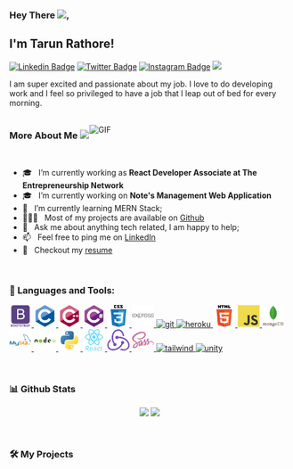 ### Hey There <img src="https://user-images.githubusercontent.com/42378118/110234147-e3259600-7f4e-11eb-95be-0c4047144dea.gif" width="30">,
## I'm Tarun Rathore!
[![Linkedin Badge](https://img.shields.io/badge/-tarununiversal-blue?style=flat-square&logo=Linkedin&logoColor=white&link=https://www.linkedin.com/in/tarununiversal/)](https://www.linkedin.com/in/tarununiveral) [![Twitter Badge](https://img.shields.io/badge/-@tarun_universal-1ca0f1?style=flat-square&labelColor=1ca0f1&logo=twitter&logoColor=white&link=https://twitter.com/tarun_universal)](https://twitter.com/tarun_universal) [![Instagram Badge](https://img.shields.io/badge/-@tarununiversal-D7008A?style=flat-square&labelColor=D7008A&logo=Instagram&logoColor=white&link=https://www.instagram.com/tarununiversal/)](https://www.instagram.com/tarununiversal/)
![](https://visitor-badge.glitch.me/badge?page_id=TarunUniversal.TarunUniversal)


I am super excited and passionate about my job. I love to do developing work and I feel so privileged to have a job that I leap out of bed for every morning. 
<br/>
<br/>

<img align="right" alt="GIF" src="https://c.tenor.com/ijFEgTs6FGoAAAAi/test-gadgets.gif" width="360px"/>
  
### More About Me <img src="https://media.giphy.com/media/VgCDAzcKvsR6OM0uWg/giphy.gif" width="50">
<br/>

- 🎓 &nbsp; I’m currently working as **React Developer Associate at The Entrepreneurship Network**
- 🎓 &nbsp; I’m currently working on **Note's Management Web Application**
- 🌱 &nbsp; I’m currently learning MERN Stack; 
- 👨🏻‍💻 &nbsp; Most of my projects are available on [Github](https://github.com/TarunUniversal?tab=repositories)
- 💬 &nbsp; Ask me about anything tech related, I am happy to help;
- 📫 &nbsp; Feel free to ping me on [LinkedIn](https://www.linkedin.com/in/tarununiversal/)
- 📝 &nbsp; Checkout my [resume](https://drive.google.com/file/d/1hvVbofKa13P85bXM3ZdySgrMGapx9xXV/view?usp=sharing)

<br/>

### 🔨 Languages and Tools:
<p align="left"> <a href="https://getbootstrap.com" target="_blank"> <img src="https://raw.githubusercontent.com/devicons/devicon/master/icons/bootstrap/bootstrap-plain-wordmark.svg" alt="bootstrap" width="40" height="40"/> </a>  <a href="https://www.cprogramming.com/" target="_blank"> <img src="https://raw.githubusercontent.com/devicons/devicon/master/icons/c/c-original.svg" alt="c" width="40" height="40"/> </a> <a href="https://www.w3schools.com/cpp/" target="_blank"> <img src="https://raw.githubusercontent.com/devicons/devicon/master/icons/cplusplus/cplusplus-original.svg" alt="cplusplus" width="40" height="40"/> </a> <a href="https://www.w3schools.com/cs/" target="_blank"> <img src="https://raw.githubusercontent.com/devicons/devicon/master/icons/csharp/csharp-original.svg" alt="csharp" width="40" height="40"/> </a> <a href="https://www.w3schools.com/css/" target="_blank"> <img src="https://raw.githubusercontent.com/devicons/devicon/master/icons/css3/css3-original-wordmark.svg" alt="css3" width="40" height="40"/> </a> <a href="https://expressjs.com" target="_blank"> <img src="https://raw.githubusercontent.com/devicons/devicon/master/icons/express/express-original-wordmark.svg" alt="express" width="40" height="40"/> </a> <a href="https://git-scm.com/" target="_blank"> <img src="https://www.vectorlogo.zone/logos/git-scm/git-scm-icon.svg" alt="git" width="40" height="40"/> </a> <a href="https://heroku.com" target="_blank"> <img src="https://www.vectorlogo.zone/logos/heroku/heroku-icon.svg" alt="heroku" width="40" height="40"/> </a> <a href="https://www.w3.org/html/" target="_blank"> <img src="https://raw.githubusercontent.com/devicons/devicon/master/icons/html5/html5-original-wordmark.svg" alt="html5" width="40" height="40"/> </a> <a href="https://developer.mozilla.org/en-US/docs/Web/JavaScript" target="_blank"> <img src="https://raw.githubusercontent.com/devicons/devicon/master/icons/javascript/javascript-original.svg" alt="javascript" width="40" height="40"/> </a> <a href="https://www.mongodb.com/" target="_blank"> <img src="https://raw.githubusercontent.com/devicons/devicon/master/icons/mongodb/mongodb-original-wordmark.svg" alt="mongodb" width="40" height="40"/> </a> <a href="https://www.mysql.com/" target="_blank"> <img src="https://raw.githubusercontent.com/devicons/devicon/master/icons/mysql/mysql-original-wordmark.svg" alt="mysql" width="40" height="40"/> </a> <a href="https://nodejs.org" target="_blank"> <img src="https://raw.githubusercontent.com/devicons/devicon/master/icons/nodejs/nodejs-original-wordmark.svg" alt="nodejs" width="40" height="40"/> </a> <a href="https://www.python.org" target="_blank"> <img src="https://raw.githubusercontent.com/devicons/devicon/master/icons/python/python-original.svg" alt="python" width="40" height="40"/> </a> <a href="https://reactjs.org/" target="_blank"> <img src="https://raw.githubusercontent.com/devicons/devicon/master/icons/react/react-original-wordmark.svg" alt="react" width="40" height="40"/> </a> <a href="https://redux.js.org" target="_blank"> <img src="https://raw.githubusercontent.com/devicons/devicon/master/icons/redux/redux-original.svg" alt="redux" width="40" height="40"/> </a> <a href="https://sass-lang.com" target="_blank"> <img src="https://raw.githubusercontent.com/devicons/devicon/master/icons/sass/sass-original.svg" alt="sass" width="40" height="40"/> </a> <a href="https://tailwindcss.com/" target="_blank"> <img src="https://www.vectorlogo.zone/logos/tailwindcss/tailwindcss-icon.svg" alt="tailwind" width="40" height="40"/> </a> <a href="https://unity.com/" target="_blank"> <img src="https://www.vectorlogo.zone/logos/unity3d/unity3d-icon.svg" alt="unity" width="40" height="40"/> </a> </p>

<br>


### 📊 Github Stats
<p align = "center">
  <img src = "https://github-readme-stats.vercel.app/api?username=TarunUniversal&show_icons=true&theme=bear" width = 400>
  <img src = "https://github-readme-streak-stats.herokuapp.com/?user=TarunUniversal&theme=dark&hide_border=true" width = 400>
</p>

<br>

### 🛠️ My Projects
